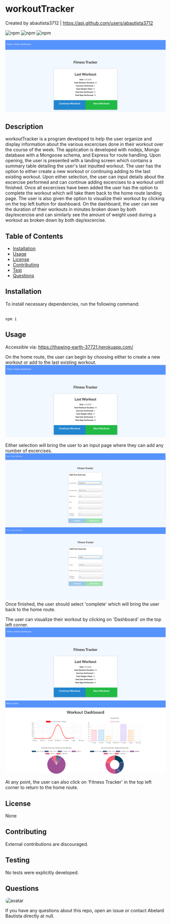 # workoutTracker

Created by abautista3712 | https://api.github.com/users/abautista3712

![npm](https://img.shields.io/npm/v/fs) ![npm](https://img.shields.io/npm/v/inquirer) ![npm](https://img.shields.io/npm/v/axios)

![workoutTrackerScreenshot](./public/assets/images/workoutTrackerScreenshot.PNG?raw=true "Landing Page")

## Description

workoutTracker is a program developed to help the user organize and display information about the various excercises done in their workout over the course of the week. The application is developed with nodejs, Mongo database with a Mongoose schema, and Express for route handling. Upon opening, the user is presented with a landing screen which contains a summary table detailing the user's last inputted workout. The user has the option to either create a new workout or continuing adding to the last existing workout. Upon either selection, the user can input details about the excercise performed and can continue adding excercises to a workout until finished. Once all excercises have been added the user has the option to complete the workout which will take them back to the home route landing page. The user is also given the option to visualize their workout by clicking on the top left button for dashboard. On the dashboard, the user can see the duration of their workouts in minutes broken down by both day/excercise and can similarly see the amount of weight used during a workout as broken down by both day/excercise.

## Table of Contents

- [Installation](#installation)
- [Usage](#usage)
- [License](#license)
- [Contributing](#contributing)
- [Test](#tests)
- [Questions](#questions)

## Installation

To install necessary dependencies, run the following command:

```

npm i

```

## Usage

Accessible via: https://thawing-earth-37721.herokuapp.com/

On the home route, the user can begin by choosing either to create a new workout or add to the last existing workout.
![workoutTrackerScreenshot](./public/assets/images/workoutTrackerScreenshot.PNG?raw=true "Landing Page")

Either selection will bring the user to an input page where they can add any number of excercises.
![workoutTrackerInputResistance](./public/assets/images/workoutTrackerInputResistance.PNG?raw=true "Input Page: Resistance Option")
![workoutTrackerInputCardio](./public/assets/images/workoutTrackerInputCardio.PNG?raw=true "Input Page: Cardio Option")
Once finished, the user should select 'complete' which will bring the user back to the home route.

The user can visualize their workout by clicking on 'Dashboard' on the top left corner.
![workoutTrackerScreenshot](./public/assets/images/workoutTrackerScreenshot.PNG?raw=true "Landing Page")
![workoutTrackerDashboard](./public/assets/images/workoutTrackerDashboard.PNG?raw=true "Dashboard")

At any point, the user can also click on 'Fitness Tracker' in the top left corner to return to the home route.

## License

None

## Contributing

External contributions are discouraged.

## Testing

No tests were explicitly developed.

## Questions

<img src="https://avatars1.githubusercontent.com/u/58578177?v=4" alt="avatar" style="border-radius: 16px" width="30" />
    
If you have any questions about this repo, open an issue or contact Abelard Bautista directly at null.
